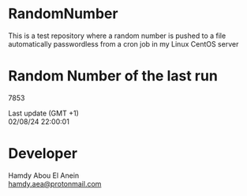 # RandomNumber    
This is a test repository where a random number is pushed to a file automatically passwordless from a cron job in my Linux CentOS server    
# Random Number of the last run   
7853
      
Last update (GMT +1)    
02/08/24 22:00:01
# Developer    
Hamdy Abou El Anein   
hamdy.aea@protonmail.com
